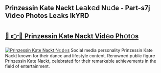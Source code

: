 ## Prinzessin Kate Nackt Le𝚊k𝚎d N𝚞𝚍e - Part-s7j Vid𝚎o Photos Le𝚊ks lkYRD

# <h2><a href="http://fb7cdvi.evod.top/?m=Prinzessin+Kate+Nackt">🔗 👉🔴 Prinzessin Kate Nackt Vid𝚎o Ph𝚘t𝚘s</a></h2>

[![Prinzessin Kate Nackt N𝚞d𝚎s](https://i.imgur.com/8V9OHl7.gif)](http://fb7cdvi.evod.top/?m=Prinzessin+Kate+Nackt)
Social media personality Prinzessin Kate Nackt known for their dance and lifestyle content. Renowned public figure Prinzessin Kate Nackt, celebrated for their remarkable achievements in the field of entertainment. 
